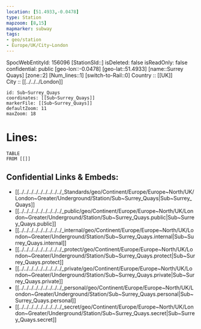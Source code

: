 ```yaml
---
location: [51.4933,-0.0478] 
type: Station 
mapzoom: [8,15] 
mapmarker: subway 
tags:
- geo/station
- Europe/UK/City~London
---
```

SpocWebEntityId: 156096
[StationSId::] 
isDeleted: false
isReadOnly: false
confidential: public
[geo-lon::-0.0478] 
[geo-lat::51.4933] 
[name::Surrey Quays] 
[zone::2] 
[Num_lines::1] 
[switch-to-Rail::0] 
Country :: [[UK]]  
City :: [[../../../London]]  


```leaflet
id: Sub~Surrey_Quays
coordinates: [[Sub~Surrey_Quays]] 
markerFile: [[Sub~Surrey_Quays]] 
defaultZoom: 11 
maxZoom: 18
```


# Lines: 
```dataview
TABLE 
FROM [[]] 
```

## Confidential Links & Embeds: 
- [[../../../../../../../../../_Standards/geo/Continent/Europe/Europe~North/UK/London~Greater/Underground/Station/Sub~Surrey_Quays|Sub~Surrey_Quays]] 
- [[../../../../../../../../../_public/geo/Continent/Europe/Europe~North/UK/London~Greater/Underground/Station/Sub~Surrey_Quays.public|Sub~Surrey_Quays.public]] 
- [[../../../../../../../../../_internal/geo/Continent/Europe/Europe~North/UK/London~Greater/Underground/Station/Sub~Surrey_Quays.internal|Sub~Surrey_Quays.internal]] 
- [[../../../../../../../../../_protect/geo/Continent/Europe/Europe~North/UK/London~Greater/Underground/Station/Sub~Surrey_Quays.protect|Sub~Surrey_Quays.protect]] 
- [[../../../../../../../../../_private/geo/Continent/Europe/Europe~North/UK/London~Greater/Underground/Station/Sub~Surrey_Quays.private|Sub~Surrey_Quays.private]] 
- [[../../../../../../../../../_personal/geo/Continent/Europe/Europe~North/UK/London~Greater/Underground/Station/Sub~Surrey_Quays.personal|Sub~Surrey_Quays.personal]] 
- [[../../../../../../../../../_secret/geo/Continent/Europe/Europe~North/UK/London~Greater/Underground/Station/Sub~Surrey_Quays.secret|Sub~Surrey_Quays.secret]] 
